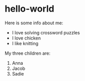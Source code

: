 # hello-world
Here is some info about me:
* I love solving crossword puzzles
* I love chicken
* I like knitting

My three children are:
1. Anna
2. Jacob
3. Sadie
